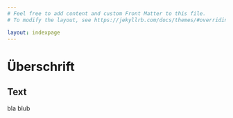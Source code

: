 ```yaml
---
# Feel free to add content and custom Front Matter to this file.
# To modify the layout, see https://jekyllrb.com/docs/themes/#overriding-theme-defaults

layout: indexpage
---
```


Überschrift
===========

Text
----

bla blub